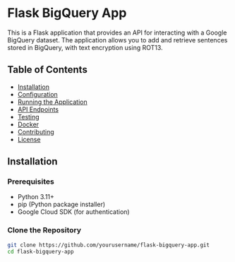 # Flask BigQuery App

This is a Flask application that provides an API for interacting with a Google BigQuery dataset. The application allows you to add and retrieve sentences stored in BigQuery, with text encryption using ROT13.

## Table of Contents

- [Installation](#installation)
- [Configuration](#configuration)
- [Running the Application](#running-the-application)
- [API Endpoints](#api-endpoints)
- [Testing](#testing)
- [Docker](#docker)
- [Contributing](#contributing)
- [License](#license)

## Installation

### Prerequisites

- Python 3.11+
- pip (Python package installer)
- Google Cloud SDK (for authentication)

### Clone the Repository

```sh
git clone https://github.com/yourusername/flask-bigquery-app.git
cd flask-bigquery-app
